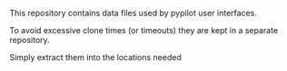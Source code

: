 This repository contains data files used by pypilot user interfaces.

To avoid excessive clone times (or timeouts) they are kept in a separate repository.


Simply extract them into the locations needed
